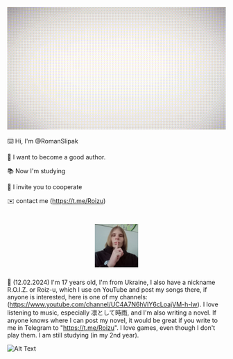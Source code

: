 ![Alt Text](https://github.com/RomanSlipak/RomanSlipak/raw/main/12.gif)



⌨️ Hi, I'm @RomanSlipak

📝 I want to become a good author.

📚 Now I'm studying

🤝 I invite you to cooperate

✉️ contact me (https://t.me/Roizu)

<h1 align="center">
  <img src=https://github.com/RomanSlipak/RomanSlipak/raw/main/photo_1.jpg
    height="100"
  />
</h1>

🔎 (12.02.2024) I'm 17 years old, I'm from Ukraine, I also have a nickname R.O.I.Z. or Roiz-u, which I use on YouTube and post my songs there, if anyone is interested, here is one of my channels: (https://www.youtube.com/channel/UC4A7N6hVIY6cLoajVM-h-lw). 
I love listening to music, especially 凛として時雨, and I'm also writing a novel.
If anyone knows where I can post my novel, it would be great if you write to me in Telegram to "https://t.me/Roizu". I love games, even though I don't play them. I am still studying (in my 2nd year).


![Alt Text](https://github.com/RomanSlipak/RomanSlipak/raw/main/video_2023-05-31_10-40-26.gif)


